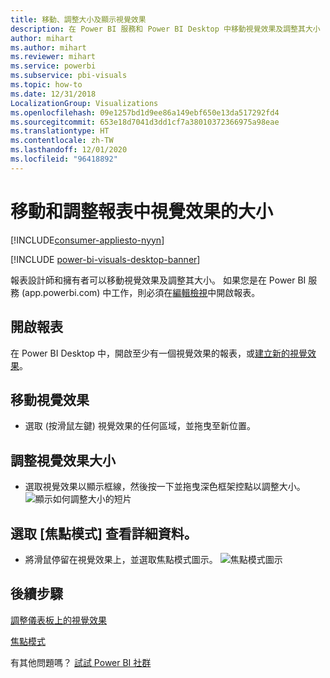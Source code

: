 ```yaml
---
title: 移動、調整大小及顯示視覺效果
description: 在 Power BI 服務和 Power BI Desktop 中移動視覺效果及調整其大小
author: mihart
ms.author: mihart
ms.reviewer: mihart
ms.service: powerbi
ms.subservice: pbi-visuals
ms.topic: how-to
ms.date: 12/31/2018
LocalizationGroup: Visualizations
ms.openlocfilehash: 09e1257bd1d9ee86a149ebf650e13da517292fd4
ms.sourcegitcommit: 653e18d7041d3dd1cf7a38010372366975a98eae
ms.translationtype: HT
ms.contentlocale: zh-TW
ms.lasthandoff: 12/01/2020
ms.locfileid: "96418892"
---
```

# <a name="move-and-resize-a-visualization-in-a-report"></a>移動和調整報表中視覺效果的大小

[!INCLUDE[consumer-appliesto-nyyn](../includes/consumer-appliesto-nyyn.md)]    

[!INCLUDE [power-bi-visuals-desktop-banner](../includes/power-bi-visuals-desktop-banner.md)]

報表設計師和擁有者可以移動視覺效果及調整其大小。 如果您是在 Power BI 服務 (app.powerbi.com) 中工作，則必須在[編輯檢視](../create-reports/service-interact-with-a-report-in-editing-view.md)中開啟報表。 

## <a name="open-the-report"></a>開啟報表
在 Power BI Desktop 中，開啟至少有一個視覺效果的報表，或[建立新的視覺效果](power-bi-report-add-visualizations-i.md)。 

## <a name="move-the-visualization"></a>移動視覺效果
* 選取 (按滑鼠左鍵) 視覺效果的任何區域，並拖曳至新位置。

## <a name="resize-the-visualization"></a>調整視覺效果大小
* 選取視覺效果以顯示框線，然後按一下並拖曳深色框架控點以調整大小。  
  ![顯示如何調整大小的短片](media/power-bi-visualization-move-and-resize/untitled.gif)

## <a name="select-focus-mode-to-see-more-detail"></a>選取 [焦點模式] 查看詳細資料。
* 將滑鼠停留在視覺效果上，並選取焦點模式圖示。
  ![焦點模式圖示](media/power-bi-visualization-move-and-resize/pbi_popouticon.jpg)

## <a name="next-steps"></a>後續步驟
[調整儀表板上的視覺效果](../create-reports/service-dashboard-edit-tile.md)  

[焦點模式](../consumer/end-user-focus.md)

有其他問題嗎？ [試試 Power BI 社群](https://community.powerbi.com/)

